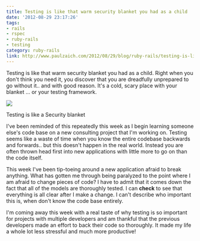 ```yaml
---
title: Testing is like that warm security blanket you had as a child
date: '2012-08-29 23:17:26'
tags:
- rails
- rspec
- ruby-rails
- testing
category: ruby-rails
link: http://www.paulzaich.com/2012/08/29/blog/ruby-rails/testing-is-like-that-warm-security-blanket-you-had-as-a-child/
---
```


Testing is like that warm security blanket you had as a child. Right when you don't think you need it, you discover that you are dreadfully unprepared to go without it.. and with good reason. It's a cold, scary place with your blanket ... or your testing framework.


![](http://farm3.staticflickr.com/2284/2082940824_014f5dbc8a_z.jpg?zz=1)

Testing is like a Security blanket

I've been reminded of this repeatedly this week as I begin learning someone else's code base on a new consulting project that I'm working on. Testing seems like a waste of time when you know the entire codebase backwards and forwards.. but this doesn't happen in the real world. Instead you are often thrown head first into new applications with little more to go on than the code itself.

This week I've been tip-toeing around a new application afraid to break anything. What has gotten me through being paralyzed to the point where I am afraid to change pieces of code? I have to admit that it comes down the fact that all of the models are thoroughly tested. I can
**check** to see that everything is all clear after I make a change. I can't describe who important this is, when don't know the code base entirely.

I'm coming away this week with a real taste of why testing is so important for projects with multiple developers and am thankful that the previous developers made an effort to back their code so thoroughly. It made my life a whole lot less stressful and much more productive!
